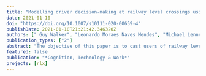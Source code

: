 ```yaml
---
title: "Modelling driver decision-making at railway level crossings using the abstraction decomposition space"
date: 2021-01-10
doi: "https://doi.org/10.1007/s10111-020-00659-4"
publishDate: 2021-01-10T21:21:42.346320Z
authors: [" Guy Walker", "Leonardo Moraes Naves Mendes", "Michael Lenné", "Kristie Young", "Nicholas Stevens", " Gemma Read", " Vanessa Beanland", "Ashleigh Filtness", "Neville Stanton", " Paul Salmon"]
publication_types: ["2"]
abstract: "The objective of this paper is to cast users of railway level crossings as flexible and adaptive decision-makers, and to apply a cognitive systems engineering approach to discover new behaviour-based insights for improving safety. Collisions between trains and road vehicles at railway level crossings/grade crossings remain a global issue. It is still far from apparent why drivers undertake some of the behaviours that lead to collisions, and there remains considerable justification for continuing to explore this issue with novel methods and approaches. In this study, 220 level crossing encounters by 22 car drivers were subject to analysis. Concurrent verbal protocols provided by drivers as they drove an instrumented vehicle around a pre-defined route were subject to content analysis and mapped onto Rasmussen’s Abstraction Decomposition Space. Three key results emerged. First, when they realise they are in a crossing environment, drivers’ natural tendencies are to look for trains (even if not required), slow down (again, even if not required), and for their behaviour to be shaped by a wide variety of constraints and affordances (some, but not all, put there for that purpose by railway authorities). The second result is that expert decision-making in these situations does not describe a trajectory from high-level system purposes to low-level physical objects. Instead, drivers remain at intermediate and lower levels of system abstraction, with many loops and iterations. The final finding is that current level crossing systems are inadvertently constraining some desirable behaviours, affording undesirable ones, and that unexpected system elements are driving behaviour in ways not previously considered. Railway level crossings need to be designed to reveal their functional purpose much more effectively than at present."
featured: false
publication: "*Cognition, Technology & Work*"
projects: [rlx]
---
```


